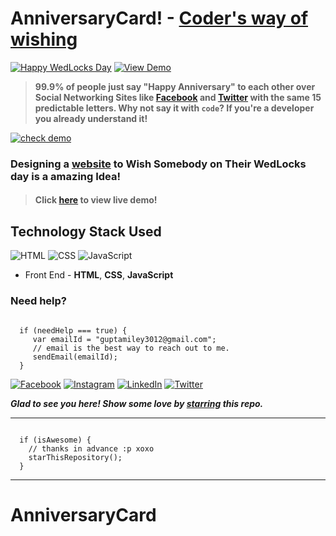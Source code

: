 # AnniversaryCard! - [Coder's way of wishing](https://smilegupta.github.io/AnniversaryCard)
[![Happy WedLocks Day](https://img.shields.io/badge/Happy-WedLocksDay-dodgerblue.svg?style=for-the-badge)](https://smilegupta.github.io/AnniversaryCard/) [![View Demo](https://img.shields.io/badge/View-Demo-teal.svg?style=for-the-badge)](https://smilegupta.github.io/AnniversaryCard/)
> **99.9% of people just say "Happy Anniversary" to each other over Social Networking Sites like [Facebook](https://www.facebook.com/smilegupta.1998) and [Twitter](https://twitter.com/gupta_smile_) with the same 15 predictable letters. Why not say it with `code`? If you're a developer you already understand it!**

[![check demo](https://forthebadge.com/images/badges/its-not-a-lie-if-you-believe-it.svg)](https://smilegupta.github.io/AnniversaryCard/)

### Designing a [website](https://smilegupta.github.io/AnniversaryCard/) to Wish Somebody on Their WedLocks day is a amazing Idea!

> #### Click [here](https://smilegupta.github.io/AnniversaryCard/) to view live demo!

## Technology Stack Used

![HTML](https://img.shields.io/badge/frontend-html-orange.svg?logo=html5&style=flat-square) 
![CSS](https://img.shields.io/badge/frontend-css-yellowgreen.svg?logo=css3&style=flat-square)
![JavaScript](https://img.shields.io/badge/frontend-javascript-yellow.svg?logo=javascript&style=flat-square)

- Front End - **HTML**, **CSS**, **JavaScript**

### Need help?

```

  if (needHelp === true) {
     var emailId = "guptamiley3012@gmail.com";
     // email is the best way to reach out to me.
     sendEmail(emailId);
  }

```

[![Facebook](https://img.shields.io/static/v1.svg?label=follow&message=@smilegupta.1998&color=9cf&logo=facebook&style=flat&logoColor=white&colorA=informational)](https://www.facebook.com/smilegupta.1998)  [![Instagram](https://img.shields.io/static/v1.svg?label=follow&message=@gupta_smile_&color=grey&logo=instagram&style=flat&logoColor=white&colorA=critical)](https://www.instagram.com/gupta_smile_/) [![LinkedIn](https://img.shields.io/static/v1.svg?label=connect&message=@smilegupta&color=9cf&logo=linkedin&style=flat&logoColor=white&colorA=blue)](https://www.linkedin.com/in/smilegupta/) [![Twitter](https://img.shields.io/static/v1.svg?label=connect&message=@gupta_smile_&color=grey&logo=twitter&style=flat&logoColor=white&colorA=critical)](https://twitter.com/gupta_smile_)

***Glad to see you here! Show some love by [starring](https://github.com/smilegupta/AnniversaryCard/) this repo.***

-----

```

  if (isAwesome) {
    // thanks in advance :p xoxo
    starThisRepository();
  }

```

******
# AnniversaryCard
